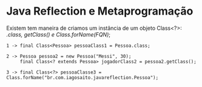 # Java Reflection e Metaprogramação

Existem tem maneira de criamos um instância de um objeto Class<?>: *.class, getClass() e Class.forName(FQN)*; 

 

    1 -> final Class<Pessoa> pessoaClass1 = Pessoa.class;
    
    2 -> Pessoa pessoa2 = new Pessoa("Messi", 30);
         final Class<? extends Pessoa> jogadorClass2 = pessoa2.getClass();

    3 -> final Class<?> pessoaClasse3 = Class.forName("br.com.iagosaito.javareflection.Pessoa");